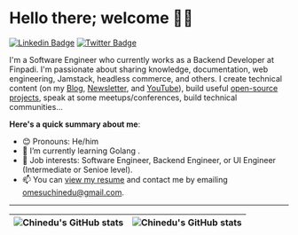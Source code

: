 # Hello there; welcome 👋🏾

 [![Linkedin Badge](https://img.shields.io/badge/-omesuchinedu-blue?style=for-the-badge&logo=Linkedin&logoColor=white&link=https://www.linkedin.com/in/iambolajiayo)](https://www.linkedin.com/in/omesupaul) [![Twitter Badge](https://img.shields.io/badge/-@_sarge97-1ca0f1?style=for-the-badge&logo=twitter&logoColor=white&link=https://twitter.com/_sarge97)](https://twitter.com/_sarge97)

I'm a Software Engineer who currently works as a Backend Developer at Finpadi. I'm passionate about sharing knowledge, documentation, web engineering, Jamstack, headless commerce, and others. I create technical content (on my [Blog](https://omesuchinedu.com/), [Newsletter](https://omesuchinedu.com), and [YouTube](https://www.youtube.com/c/omesuchinedu)), build useful [open-source projects](https://github.com/SirG97), speak at some meetups/conferences, build technical communities...

**Here's a quick summary about me**:

- 😊 Pronouns: He/him
- 🌱 I’m currently learning Golang .
- 💼 Job interests: Software Engineer, Backend Engineer, or UI Engineer (Intermediate or Senioe level).
- 📫 You can [view my resume](#) and contact me by emailing omesuchinedu@gmail.com.

---

| <img align="center" src="https://github-readme-stats.vercel.app/api?username=sirg97&show_icons=true&include_all_commits=true&hide_border=true" alt="Chinedu's GitHub stats" /> | <img align="center" src="https://github-readme-stats.vercel.app/api/top-langs/?username=sirg97&langs_count=8&layout=compact&hide_border=true" alt="Chinedu's GitHub stats" /> |
| ------------- | ------------- |
